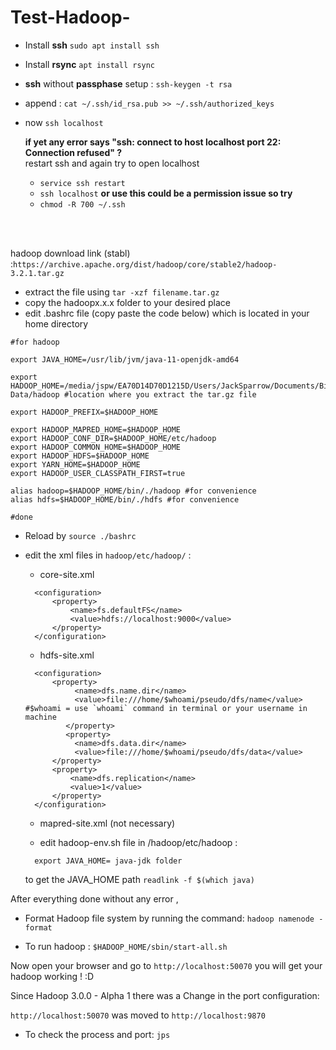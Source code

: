 # Test-Hadoop-

- Install **ssh** `sudo apt install ssh` <br>

- Install **rsync** `apt install rsync`<br>

- **ssh** without **passphase** setup : `ssh-keygen -t rsa`<br>

- append : `cat ~/.ssh/id_rsa.pub >> ~/.ssh/authorized_keys`<br>

- now `ssh localhost` <br>

    **if yet any error says "ssh: connect to host localhost port 22: Connection refused" ?**<br>
    restart ssh and again try to open localhost <br>
    - `service ssh restart`
    - `ssh localhost`
    **or use this could be a permission issue so try** 
    - `chmod -R 700 ~/.ssh`

<br><br>

hadoop download link (stabl) :`https://archive.apache.org/dist/hadoop/core/stable2/hadoop-3.2.1.tar.gz` <br>

- extract the file using `tar -xzf filename.tar.gz`
- copy the hadoopx.x.x folder to your desired place
- edit .bashrc file (copy paste the code below) which is located in your home directory

> 
    #for hadoop

    export JAVA_HOME=/usr/lib/jvm/java-11-openjdk-amd64
    
    export HADOOP_HOME=/media/jspw/EA70D14D70D1215D/Users/JackSparrow/Documents/Big-Data/hadoop #location where you extract the tar.gz file
    
    export HADOOP_PREFIX=$HADOOP_HOME
    
    export HADOOP_MAPRED_HOME=$HADOOP_HOME
    export HADOOP_CONF_DIR=$HADOOP_HOME/etc/hadoop
    export HADOOP_COMMON_HOME=$HADOOP_HOME
    export HADOOP_HDFS=$HADOOP_HOME
    export YARN_HOME=$HADOOP_HOME
    export HADOOP_USER_CLASSPATH_FIRST=true

    alias hadoop=$HADOOP_HOME/bin/./hadoop #for convenience
    alias hdfs=$HADOOP_HOME/bin/./hdfs #for convenience

    #done

- Reload by `source ./bashrc`

- edit the xml files in `hadoop/etc/hadoop/` :
    - core-site.xml
    > 
        <configuration>
            <property>
                <name>fs.defaultFS</name>
                <value>hdfs://localhost:9000</value>
            </property>
        </configuration>

    - hdfs-site.xml
    >
        <configuration>
            <property>
                 <name>dfs.name.dir</name>
                 <value>file:///home/$whoami/pseudo/dfs/name</value>  #$whoami = use `whoami` command in terminal or your username in machine 
               </property>
               <property>
                 <name>dfs.data.dir</name>
                 <value>file:///home/$whoami/pseudo/dfs/data</value>
            </property>
            <property>
                <name>dfs.replication</name>
                <value>1</value>
            </property>
        </configuration>

    - mapred-site.xml (not necessary)
    >


    - edit hadoop-env.sh file in /hadoop/etc/hadoop :
    > 
        export JAVA_HOME= java-jdk folder
    
    to get the JAVA_HOME path `readlink -f $(which java)`

After everything done without any error ,
<br>
- Format Hadoop file system by running the command: `hadoop namenode -format` 

- To run hadoop : `$HADOOP_HOME/sbin/start-all.sh`

Now open your browser and go to `http://localhost:50070` you will get your hadoop working ! :D 


Since Hadoop 3.0.0 - Alpha 1 there was a Change in the port configuration:

`http://localhost:50070` was moved to `http://localhost:9870`

- To check the process and port: `jps`


